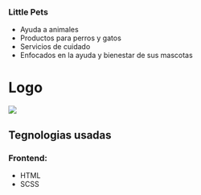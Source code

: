 ### Little Pets

- Ayuda a animales
- Productos para perros y gatos
- Servicios de cuidado
- Enfocados en la ayuda y bienestar de sus mascotas

# Logo

![](https://i.postimg.cc/dtwZMwMd/litle-pets.png)

## Tegnologias usadas

### Frontend:
- HTML
- SCSS

